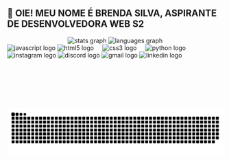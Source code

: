 <h2 align="left">👋 OIE!  MEU NOME É BRENDA SILVA, ASPIRANTE DE DESENVOLVEDORA WEB S2</h2>



<div align="center">
  <img src="https://github.com/Lovelyandyou" height="150" alt="stats graph"  />
  <img src="https://github-readme-stats.vercel.app/api/top-langs?username=Lovelyandyou&locale=en&hide_title=false&layout=compact&card_width=320&langs_count=5&theme=dracula&hide_border=false" height="150" alt="languages graph"  />
</div>



<img align="right" height="150" src=""  />



<div align="left">
  <img src="https://cdn.jsdelivr.net/gh/devicons/devicon/icons/javascript/javascript-original.svg" height="30" alt="javascript logo"  />
  <img src="https://cdn.jsdelivr.net/gh/devicons/devicon/icons/html5/html5-original.svg" height="30" alt="html5 logo"  />
  <img width="12" />
  <img src="https://cdn.jsdelivr.net/gh/devicons/devicon/icons/css3/css3-original.svg" height="30" alt="css3 logo"  />
  <img width="12" />
  <img src="https://cdn.jsdelivr.net/gh/devicons/devicon/icons/python/python-original.svg" height="30" alt="python logo"  />
  <img width="12" />
</div>



<div align="left">
  <img src="https://www.instagram.com/accounts/onetap/?next=%2Faccounts%2Fonetap%2F" height="35" alt="instagram logo"  />
  <img src="https://discord.com/channels/@me" height="35" alt="discord logo"  />
  <img src="https://mail.google.com/mail/u/0/#inbox" height="35" alt="gmail logo"  />
  <img src="https://www.linkedin.com/in/brenda-rafaele-946021172/" height="35" alt="linkedin logo"  />
</div>


<br clear="both">

<img src="https://raw.githubusercontent.com/Lovelyandyou/Lovelyandyou/output/snake.svg" alt="Snake animation" />


